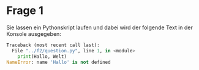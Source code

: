# Frage 1

Sie lassen ein Pythonskript laufen und dabei wird der folgende Text in der Konsole ausgegeben:

```python
Traceback (most recent call last):
  File "../f2/question.py", line 1, in <module>
    print(Hallo, Welt)
NameError: name 'Hallo' is not defined
```
